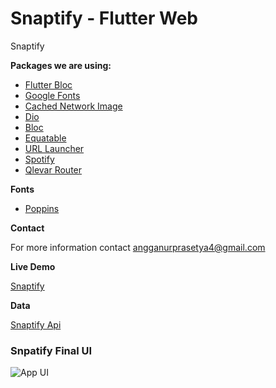 # Snaptify - Flutter Web

Snaptify

**Packages we are using:**

- [Flutter Bloc](https://pub.dev/packages/flutter_bloc)
- [Google Fonts](https://pub.dev/packages/google_fonts)
- [Cached Network Image](https://pub.dev/packages/cached_network_image)
- [Dio](https://pub.dev/packages/dio)
- [Bloc](https://pub.dev/packages/bloc)
- [Equatable](https://pub.dev/packages/Equatable)
- [URL Launcher](https://pub.dev/packages/url_launcher)
- [Spotify](https://pub.dev/packages/spotify)
- [Qlevar Router](https://pub.dev/packages/qlevar_router)

    
**Fonts**

-  [Poppins](https://fonts.google.com/specimen/Poppins)


**Contact**

For more information contact angganurprasetya4@gmail.com

**Live Demo**

[Snaptify](https://prasetyanurangga.github.io/snaptify)

**Data**

[Snaptify Api](https://github.com/prasetyanurangga/snaptify_api/)

### Snpatify Final UI
![App UI](https://github.com/prasetyanurangga/snaptify/raw/main/snaptify_ui.png)

